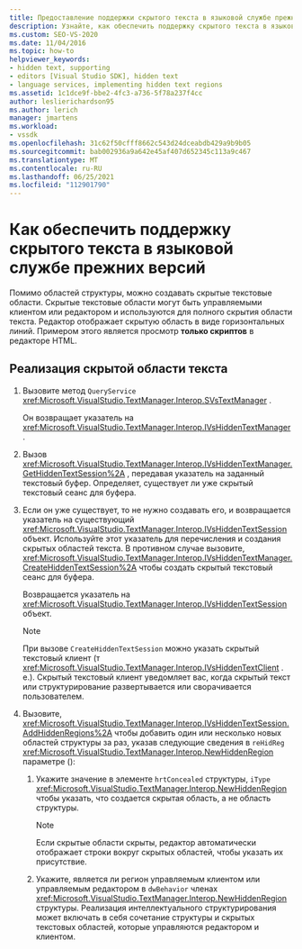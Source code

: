 ```yaml
---
title: Предоставление поддержки скрытого текста в языковой службе прежних версий
description: Узнайте, как обеспечить поддержку скрытого текста в языковой службе прежних версий, добавив управляемые редактором или скрытые текстовые области с управлением клиентами.
ms.custom: SEO-VS-2020
ms.date: 11/04/2016
ms.topic: how-to
helpviewer_keywords:
- hidden text, supporting
- editors [Visual Studio SDK], hidden text
- language services, implementing hidden text regions
ms.assetid: 1c1dce9f-bbe2-4fc3-a736-5f78a237f4cc
author: leslierichardson95
ms.author: lerich
manager: jmartens
ms.workload:
- vssdk
ms.openlocfilehash: 31c62f50cfff8662c543d24dceabdb429a9b9b05
ms.sourcegitcommit: bab002936a9a642e45af407d652345c113a9c467
ms.translationtype: MT
ms.contentlocale: ru-RU
ms.lasthandoff: 06/25/2021
ms.locfileid: "112901790"
---
```

# <a name="how-to-provide-hidden-text-support-in-a-legacy-language-service"></a>Как обеспечить поддержку скрытого текста в языковой службе прежних версий
Помимо областей структуры, можно создавать скрытые текстовые области. Скрытые текстовые области могут быть управляемыми клиентом или редактором и используются для полного скрытия области текста. Редактор отображает скрытую область в виде горизонтальных линий. Примером этого является просмотр **только скриптов** в редакторе HTML.

## <a name="to-implement-a-hidden-text-region"></a>Реализация скрытой области текста

1. Вызовите метод `QueryService` <xref:Microsoft.VisualStudio.TextManager.Interop.SVsTextManager> .

     Он возвращает указатель на <xref:Microsoft.VisualStudio.TextManager.Interop.IVsHiddenTextManager> .

2. Вызов <xref:Microsoft.VisualStudio.TextManager.Interop.IVsHiddenTextManager.GetHiddenTextSession%2A> , передавая указатель на заданный текстовый буфер. Определяет, существует ли уже скрытый текстовый сеанс для буфера.

3. Если он уже существует, то не нужно создавать его, и возвращается указатель на существующий <xref:Microsoft.VisualStudio.TextManager.Interop.IVsHiddenTextSession> объект. Используйте этот указатель для перечисления и создания скрытых областей текста. В противном случае вызовите, <xref:Microsoft.VisualStudio.TextManager.Interop.IVsHiddenTextManager.CreateHiddenTextSession%2A> чтобы создать скрытый текстовый сеанс для буфера.

     Возвращается указатель на <xref:Microsoft.VisualStudio.TextManager.Interop.IVsHiddenTextSession> объект.

    > [!NOTE]
    > При вызове `CreateHiddenTextSession` можно указать скрытый текстовый клиент (т <xref:Microsoft.VisualStudio.TextManager.Interop.IVsHiddenTextClient> . е.). Скрытый текстовый клиент уведомляет вас, когда скрытый текст или структурирование развертывается или сворачивается пользователем.

4. Вызовите, <xref:Microsoft.VisualStudio.TextManager.Interop.IVsHiddenTextSession.AddHiddenRegions%2A> чтобы добавить один или несколько новых областей структуры за раз, указав следующие сведения в `reHidReg` <xref:Microsoft.VisualStudio.TextManager.Interop.NewHiddenRegion> параметре ():

    1. Укажите значение в элементе `hrtConcealed` структуры, `iType` <xref:Microsoft.VisualStudio.TextManager.Interop.NewHiddenRegion> чтобы указать, что создается скрытая область, а не область структуры.

        > [!NOTE]
        > Если скрытые области скрыты, редактор автоматически отображает строки вокруг скрытых областей, чтобы указать их присутствие.

    2. Укажите, является ли регион управляемым клиентом или управляемым редактором в `dwBehavior` членах <xref:Microsoft.VisualStudio.TextManager.Interop.NewHiddenRegion> структуры. Реализация интеллектуального структурирования может включать в себя сочетание структуры и скрытых текстовых областей, которые управляются редактором и клиентом.
